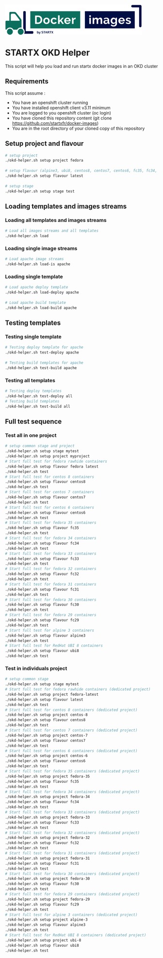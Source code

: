 [![startxfr/docker-images](https://raw.githubusercontent.com/startxfr/docker-images/master/travis/logo-small.svg?sanitize=true)](https://github.com/startxfr/docker-images)

# STARTX OKD Helper

This script will help you load and run startx docker images in an OKD cluster

## Requirements

This script assume :

- You have an openshift cluster running
- You have installed openshift client v3.11 minimum
- You are logged to you openshift cluster (oc login)
- You have cloned this repository content (git clone https://github.com/startxfr/docker-images)
- You are in the root directory of your cloned copy of this repository

## Setup project and flavour

```bash
# setup project
./okd-helper.sh setup project fedora

# setup flavour (alpine3, ubi8, centos8, centos7, centos6, fc35, fc34, fc33, fc32, fc31, fc30, fc29 or fc28)
./okd-helper.sh setup flavour latest

# setup stage
./okd-helper.sh setup stage test
```

## Loading templates and images streams

### Loading all templates and images streams

```bash
# Load all images streams and all templates
./okd-helper.sh load
```

### Loading single image streams

```bash
# Load apache image streams
./okd-helper.sh load-is apache
```

### Loading single template

```bash
# Load apache deploy template
./okd-helper.sh load-deploy apache

# Load apache build template
./okd-helper.sh load-build apache
```

## Testing templates

### Testing single template

```bash
# Testing deploy template for apache
./okd-helper.sh test-deploy apache

# Testing build templates for apache
./okd-helper.sh test-build apache
```

### Testing all templates

```bash
# Testing deploy templates
./okd-helper.sh test-deploy all
# Testing build templates
./okd-helper.sh test-build all
```

## Full test sequence

### Test all in one project

```bash
# setup common stage and project
./okd-helper.sh setup stage mytest
./okd-helper.sh setup project myproject
# Start full test for fedora rawhide containers
./okd-helper.sh setup flavour fedora latest
./okd-helper.sh test
# Start full test for centos 8 containers
./okd-helper.sh setup flavour centos8
./okd-helper.sh test
# Start full test for centos 7 containers
./okd-helper.sh setup flavour centos7
./okd-helper.sh test
# Start full test for centos 6 containers
./okd-helper.sh setup flavour centos6
./okd-helper.sh test
# Start full test for fedora 35 containers
./okd-helper.sh setup flavour fc35
./okd-helper.sh test
# Start full test for fedora 34 containers
./okd-helper.sh setup flavour fc34
./okd-helper.sh test
# Start full test for fedora 33 containers
./okd-helper.sh setup flavour fc33
./okd-helper.sh test
# Start full test for fedora 32 containers
./okd-helper.sh setup flavour fc32
./okd-helper.sh test
# Start full test for fedora 31 containers
./okd-helper.sh setup flavour fc31
./okd-helper.sh test
# Start full test for fedora 30 containers
./okd-helper.sh setup flavour fc30
./okd-helper.sh test
# Start full test for fedora 29 containers
./okd-helper.sh setup flavour fc29
./okd-helper.sh test
# Start full test for alpine 3 containers
./okd-helper.sh setup flavour alpine3
./okd-helper.sh test
# Start full test for RedHat UBI 8 containers
./okd-helper.sh setup flavour ubi8
./okd-helper.sh test
```

### Test in individuals project

```bash
# setup common stage
./okd-helper.sh setup stage mytest
# Start full test for fedora rawhide containers (dedicated project)
./okd-helper.sh setup project fedora-latest
./okd-helper.sh setup flavour latest
./okd-helper.sh test
# Start full test for centos 8 containers (dedicated project)
./okd-helper.sh setup project centos-8
./okd-helper.sh setup flavour centos8
./okd-helper.sh test
# Start full test for centos 7 containers (dedicated project)
./okd-helper.sh setup project centos-7
./okd-helper.sh setup flavour centos7
./okd-helper.sh test
# Start full test for centos 6 containers (dedicated project)
./okd-helper.sh setup project centos-6
./okd-helper.sh setup flavour centos6
./okd-helper.sh test
# Start full test for fedora 35 containers (dedicated project)
./okd-helper.sh setup project fedora-35
./okd-helper.sh setup flavour fc35
./okd-helper.sh test
# Start full test for fedora 34 containers (dedicated project)
./okd-helper.sh setup project fedora-34
./okd-helper.sh setup flavour fc34
./okd-helper.sh test
# Start full test for fedora 33 containers (dedicated project)
./okd-helper.sh setup project fedora-33
./okd-helper.sh setup flavour fc33
./okd-helper.sh test
# Start full test for fedora 32 containers (dedicated project)
./okd-helper.sh setup project fedora-32
./okd-helper.sh setup flavour fc32
./okd-helper.sh test
# Start full test for fedora 31 containers (dedicated project)
./okd-helper.sh setup project fedora-31
./okd-helper.sh setup flavour fc31
./okd-helper.sh test
# Start full test for fedora 30 containers (dedicated project)
./okd-helper.sh setup project fedora-30
./okd-helper.sh setup flavour fc30
./okd-helper.sh test
# Start full test for fedora 29 containers (dedicated project)
./okd-helper.sh setup project fedora-29
./okd-helper.sh setup flavour fc29
./okd-helper.sh test
# Start full test for alpine 3 containers (dedicated project)
./okd-helper.sh setup project alpine-3
./okd-helper.sh setup flavour alpine3
./okd-helper.sh test
# Start full test for RedHat UBI 8 containers (dedicated project)
./okd-helper.sh setup project ubi-8
./okd-helper.sh setup flavour ubi8
./okd-helper.sh test
```
